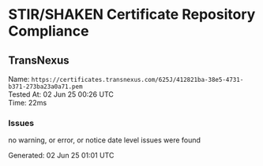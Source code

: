 # STIR/SHAKEN Certificate Repository Compliance

## TransNexus

Name: `https://certificates.transnexus.com/625J/412821ba-38e5-4731-b371-273ba23a0a71.pem`\
Tested At: 02 Jun 25 00:26 UTC\
Time: 22ms

### Issues

no warning, or error, or notice date level issues were found

Generated: 02 Jun 25 01:01 UTC